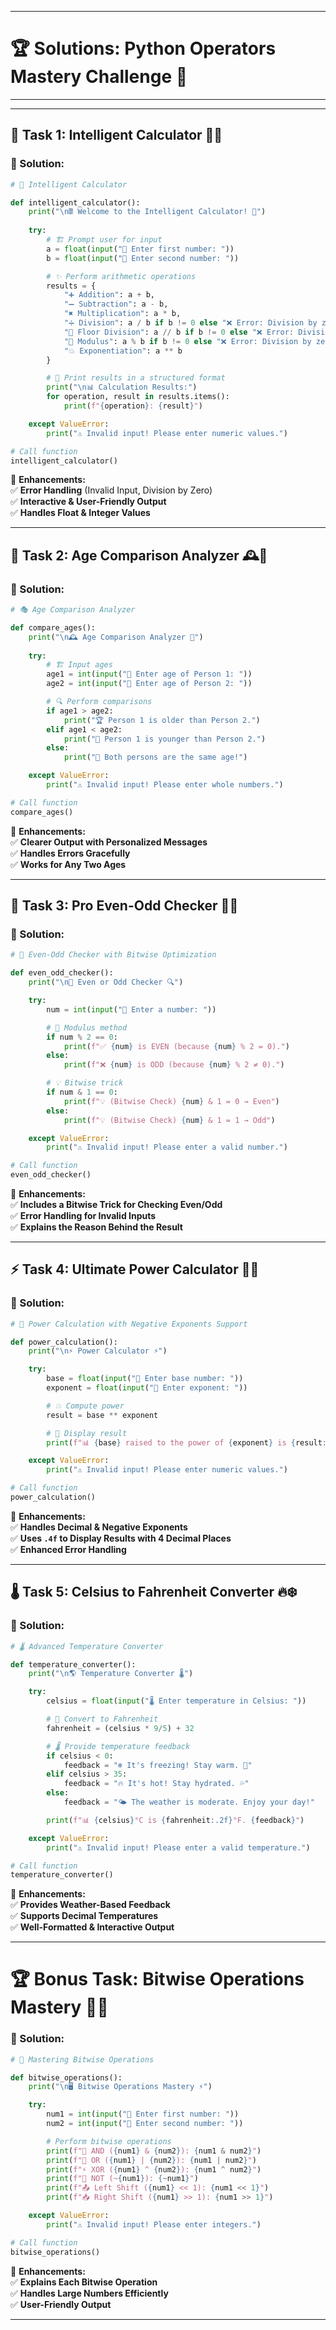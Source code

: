 

---

# 🏆 **Solutions: Python Operators Mastery Challenge 🎯**  
---
---
## 🧮 **Task 1: Intelligent Calculator 🤖🔢**  

### **📝 Solution:**  

```python
# 🧠 Intelligent Calculator

def intelligent_calculator():
    print("\n🖩 Welcome to the Intelligent Calculator! 🚀")
    
    try:
        # 🏗 Prompt user for input
        a = float(input("🔢 Enter first number: "))
        b = float(input("🔢 Enter second number: "))

        # ✨ Perform arithmetic operations
        results = {
            "➕ Addition": a + b,
            "➖ Subtraction": a - b,
            "✖️ Multiplication": a * b,
            "➗ Division": a / b if b != 0 else "❌ Error: Division by zero",
            "🔄 Floor Division": a // b if b != 0 else "❌ Error: Division by zero",
            "🔢 Modulus": a % b if b != 0 else "❌ Error: Division by zero",
            "💥 Exponentiation": a ** b
        }

        # 📝 Print results in a structured format
        print("\n📊 Calculation Results:")
        for operation, result in results.items():
            print(f"{operation}: {result}")

    except ValueError:
        print("⚠️ Invalid input! Please enter numeric values.")

# Call function
intelligent_calculator()
```

🔹 **Enhancements:**  
✅ **Error Handling** (Invalid Input, Division by Zero)  
✅ **Interactive & User-Friendly Output**  
✅ **Handles Float & Integer Values**  

---

## 🎂 **Task 2: Age Comparison Analyzer 🕰️🔎**  

### **📝 Solution:**  

```python
# 🎭 Age Comparison Analyzer

def compare_ages():
    print("\n🕰️ Age Comparison Analyzer 🧐")
    
    try:
        # 🏗 Input ages
        age1 = int(input("👤 Enter age of Person 1: "))
        age2 = int(input("👥 Enter age of Person 2: "))

        # 🔍 Perform comparisons
        if age1 > age2:
            print("🏆 Person 1 is older than Person 2.")
        elif age1 < age2:
            print("🍼 Person 1 is younger than Person 2.")
        else:
            print("🤝 Both persons are the same age!")

    except ValueError:
        print("⚠️ Invalid input! Please enter whole numbers.")

# Call function
compare_ages()
```

🔹 **Enhancements:**  
✅ **Clearer Output with Personalized Messages**  
✅ **Handles Errors Gracefully**  
✅ **Works for Any Two Ages**  

---

## 🔢 **Task 3: Pro Even-Odd Checker 🏁🧠**  

### **📝 Solution:**  

```python
# 🎯 Even-Odd Checker with Bitwise Optimization

def even_odd_checker():
    print("\n🏁 Even or Odd Checker 🔍")

    try:
        num = int(input("🔢 Enter a number: "))

        # 🧮 Modulus method
        if num % 2 == 0:
            print(f"✅ {num} is EVEN (because {num} % 2 = 0).")
        else:
            print(f"❌ {num} is ODD (because {num} % 2 ≠ 0).")

        # 💡 Bitwise trick
        if num & 1 == 0:
            print(f"💡 (Bitwise Check) {num} & 1 = 0 → Even")
        else:
            print(f"💡 (Bitwise Check) {num} & 1 = 1 → Odd")

    except ValueError:
        print("⚠️ Invalid input! Please enter a valid number.")

# Call function
even_odd_checker()
```

🔹 **Enhancements:**  
✅ **Includes a Bitwise Trick for Checking Even/Odd**  
✅ **Error Handling for Invalid Inputs**  
✅ **Explains the Reason Behind the Result**  

---

## ⚡ **Task 4: Ultimate Power Calculator 🚀🔢**  

### **📝 Solution:**  

```python
# 🚀 Power Calculation with Negative Exponents Support

def power_calculation():
    print("\n⚡ Power Calculator ⚡")

    try:
        base = float(input("🔢 Enter base number: "))
        exponent = float(input("🔢 Enter exponent: "))

        # 💥 Compute power
        result = base ** exponent

        # 📝 Display result
        print(f"📊 {base} raised to the power of {exponent} is {result:.4f}")

    except ValueError:
        print("⚠️ Invalid input! Please enter numeric values.")

# Call function
power_calculation()
```

🔹 **Enhancements:**  
✅ **Handles Decimal & Negative Exponents**  
✅ **Uses `.4f` to Display Results with 4 Decimal Places**  
✅ **Enhanced Error Handling**  

---

## 🌡 **Task 5: Celsius to Fahrenheit Converter 🔥❄️**  

### **📝 Solution:**  

```python
# 🌡 Advanced Temperature Converter

def temperature_converter():
    print("\n🌎 Temperature Converter 🌡")

    try:
        celsius = float(input("🌡 Enter temperature in Celsius: "))

        # 🔄 Convert to Fahrenheit
        fahrenheit = (celsius * 9/5) + 32

        # 🌡 Provide temperature feedback
        if celsius < 0:
            feedback = "❄️ It's freezing! Stay warm. 🧣"
        elif celsius > 35:
            feedback = "🔥 It's hot! Stay hydrated. 💦"
        else:
            feedback = "🌤 The weather is moderate. Enjoy your day!"

        print(f"📊 {celsius}°C is {fahrenheit:.2f}°F. {feedback}")

    except ValueError:
        print("⚠️ Invalid input! Please enter a valid temperature.")

# Call function
temperature_converter()
```

🔹 **Enhancements:**  
✅ **Provides Weather-Based Feedback**  
✅ **Supports Decimal Temperatures**  
✅ **Well-Formatted & Interactive Output**  

---

# 🏆 **Bonus Task: Bitwise Operations Mastery 🧠🔬**  

### **📝 Solution:**  

```python
# 🧠 Mastering Bitwise Operations

def bitwise_operations():
    print("\n🖥️ Bitwise Operations Mastery ⚡")

    try:
        num1 = int(input("🔢 Enter first number: "))
        num2 = int(input("🔢 Enter second number: "))

        # Perform bitwise operations
        print(f"🔗 AND ({num1} & {num2}): {num1 & num2}")
        print(f"🚪 OR ({num1} | {num2}): {num1 | num2}")
        print(f"⚡ XOR ({num1} ^ {num2}): {num1 ^ num2}")
        print(f"🔄 NOT (~{num1}): {~num1}")
        print(f"📤 Left Shift ({num1} << 1): {num1 << 1}")
        print(f"📥 Right Shift ({num1} >> 1): {num1 >> 1}")

    except ValueError:
        print("⚠️ Invalid input! Please enter integers.")

# Call function
bitwise_operations()
```

🔹 **Enhancements:**  
✅ **Explains Each Bitwise Operation**  
✅ **Handles Large Numbers Efficiently**  
✅ **User-Friendly Output**  

---
